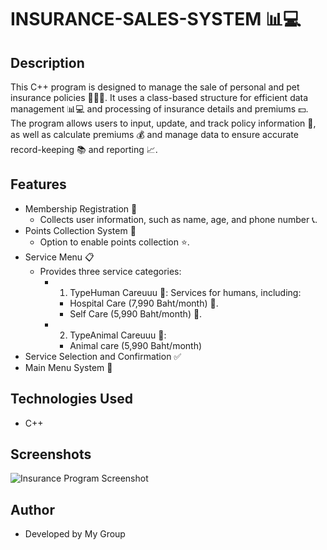 # INSURANCE-SALES-SYSTEM 📊💻

## Description
This C++ program is designed to manage the sale of personal and pet insurance policies 🧑‍💼🐾.
It uses a class-based structure for efficient data management 📊💻 and processing of insurance details and premiums 💵. 
The program allows users to input, update, and track policy information 📝, 
as well as calculate premiums 💰 and manage data to ensure accurate record-keeping 📚 and reporting 📈.

## Features
- Membership Registration 📝
    - Collects user information, such as name, age, and phone number 📞.
- Points Collection System 🎯
    - Option to enable points collection ⭐.
- Service Menu 📋
    -  Provides three service categories:
        - 1. TypeHuman Careuuu 🏥: Services for humans, including:
            - Hospital Care (7,990 Baht/month) 💉.
            - Self Care (5,990 Baht/month) 🏡.
        - 2. TypeAnimal Careuuu 🐾: 
            - Animal care (5,990 Baht/month)
- Service Selection and Confirmation ✅
- Main Menu System 🚪


## Technologies Used
- C++

## Screenshots
![Insurance Program Screenshot](assests/images/terminal.png)
## Author
- Developed by My Group
